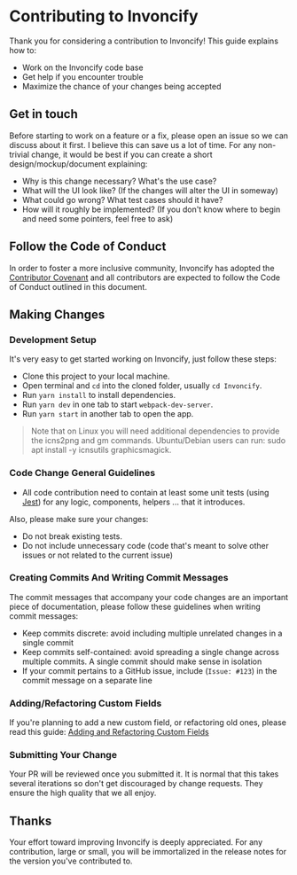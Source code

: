 # Contributing to Invoncify

Thank you for considering a contribution to Invoncify! This guide explains how to:

* Work on the Invoncify code base
* Get help if you encounter trouble
* Maximize the chance of your changes being accepted

## Get in touch

Before starting to work on a feature or a fix, please open an issue so we can discuss about it first. I believe this can save us a lot of time. For any non-trivial change, it would be best if you can create a short design/mockup/document explaining:

* Why is this change necessary? What's the use case?
* What will the UI look like? (If the changes will alter the UI in someway)
* What could go wrong? What test cases should it have?
* How will it roughly be implemented? (If you don't know where to begin and need some pointers, feel free to ask)

## Follow the Code of Conduct

In order to foster a more inclusive community, Invoncify has adopted the [Contributor Covenant](https://www.contributor-covenant.org/version/1/4/code-of-conduct/) and all contributors are expected to follow the Code of Conduct outlined in this document.

## Making Changes

### Development Setup

It's very easy to get started working on Invoncify, just follow these steps:

- Clone this project to your local machine.
- Open terminal and `cd` into the cloned folder, usually `cd Invoncify`.
- Run `yarn install` to install dependencies.
- Run `yarn dev` in one tab to start `webpack-dev-server`.
- Run `yarn start` in another tab to open the app.

> Note that on Linux you will need additional dependencies to provide the icns2png and gm commands. Ubuntu/Debian users can run: sudo apt install -y icnsutils graphicsmagick.

### Code Change General Guidelines

* All code contribution need to contain at least some unit tests (using [Jest](https://github.com/facebook/jest)) for any logic, components, helpers ... that it introduces.

Also, please make sure your changes:

* Do not break existing tests.
* Do not include unnecessary code (code that's meant to solve other issues or not related to the current issue)

### Creating Commits And Writing Commit Messages

The commit messages that accompany your code changes are an important piece of documentation, please follow these guidelines when writing commit messages:

* Keep commits discrete: avoid including multiple unrelated changes in a single commit
* Keep commits self-contained: avoid spreading a single change across multiple commits. A single commit should make sense in isolation
* If your commit pertains to a GitHub issue, include (`Issue: #123`) in the commit message on a separate line

### Adding/Refactoring Custom Fields

If you're planning to add a new custom field, or refactoring old ones, please read this guide: [Adding and Refactoring Custom Fields](https://github.com/AndresMorelos/Invoncify/wiki/Adding-and-Refactoring-Custom-Fields)

### Submitting Your Change

Your PR will be reviewed once you submitted it. It is normal that this takes several iterations so don't get discouraged by change requests. They ensure the high quality that we all enjoy.

## Thanks

Your effort toward improving Invoncify is deeply appreciated. For any contribution, large or small, you will be immortalized in the release notes for the version you've contributed to.
